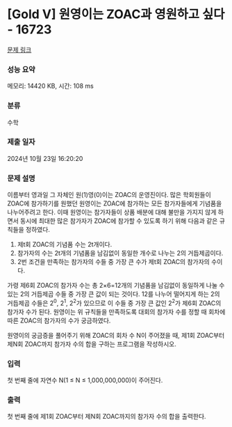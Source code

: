 # [Gold V] 원영이는 ZOAC과 영원하고 싶다 - 16723 

[문제 링크](https://www.acmicpc.net/problem/16723) 

### 성능 요약

메모리: 14420 KB, 시간: 108 ms

### 분류

수학

### 제출 일자

2024년 10월 23일 16:20:20

### 문제 설명

<p>이름부터 영과일 그 자체인 원(1)영(0)이는 ZOAC의 운영진이다. 많은 학회원들이 ZOAC에 참가하기를 원했던 원영이는 ZOAC에 참가하는 모든 참가자들에게 기념품을 나누어주려고 한다. 이때 원영이는 참가자들이 상품 배분에 대해 불만을 가지지 않게 하면서 동시에 최대한 많은 참가자가 ZOAC에 참가할 수 있도록 하기 위해 다음과 같은 규칙들을 정하였다.</p>

<ol>
	<li>제t회 ZOAC의 기념품 수는 2t개이다.</li>
	<li>참가자의 수는 2t개의 기념품을 남김없이 동일한 개수로 나누는 2의 거듭제곱이다.</li>
	<li>2번 조건을 만족하는 참가자의 수들 중 가장 큰 수가 제t회 ZOAC의 참가자의 수이다.</li>
</ol>

<p>가령 제6회 ZOAC의 참가자 수는 총 2×6=12개의 기념품을 남김없이 동일하게 나눌 수 있는 2의 거듭제곱 수들 중 가장 큰 값이 되는 것이다. 12를 나누어 떨어지게 하는 2의 거듭제곱 수들은 2<sup>0</sup>, 2<sup>1</sup>, 2<sup>2</sup>가 있으므로 이 수들 중 가장 큰 값인 2<sup>2</sup>가 제6회 ZOAC의 참가자 수가 된다. 원영이는 위 규칙들을 만족하도록 대회의 참가자 수를 정할 때 회차에 따른 ZOAC의 참가자의 수가 궁금하였다.</p>

<p>원영이의 궁금증을 풀어주기 위해 ZOAC의 회차 수 N이 주어졌을 때, 제1회 ZOAC부터 제N회 ZOAC까지 참가자 수의 합을 구하는 프로그램을 작성하시오.</p>

### 입력 

 <p>첫 번째 줄에 자연수 N(1 ≤ N ≤ 1,000,000,000)이 주어진다.</p>

### 출력 

 <p>첫 번째 줄에 제1회 ZOAC부터 제N회 ZOAC까지의 참가자 수의 합을 출력한다.</p>

